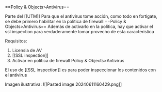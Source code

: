 ==Policy & Objects>Antivirus==

Parte del [[UTM]]
Para que el antivirus tome acción, como todo en fortigate, se debe primero habilitar en la politica de firewall
==Policy & Objects>Antivirus==
Además de activarlo en la politica, hay que activar el ssl inspection para verdaderamente tomar provecho de esta caracteristica

Requisitos:

1. Licensia de AV
2. [[SSL inspection]]
3. Activar en politica de firewall
		Policy & Objects>Antivirus

El uso de [[SSL inspection]] es para poder inspeccionar los contenidos con el antivirus


Imagen ilustrativa:
![[Pasted image 20240611160429.png]]